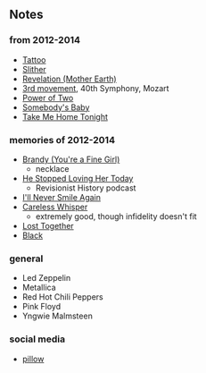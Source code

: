 
## Notes

### from 2012-2014

* [Tattoo](https://en.wikipedia.org/wiki/Tattoo_(Van_Halen_song))
* [Slither](https://en.wikipedia.org/wiki/Slither_(song))
* [Revelation (Mother Earth)](https://en.wikipedia.org/wiki/Blizzard_of_Ozz)
* [3rd movement](https://en.wikipedia.org/wiki/Symphony_No._40_(Mozart)#Music), 40th Symphony, Mozart
* [Power of Two](https://genius.com/Indigo-girls-power-of-two-lyrics)
* [Somebody's Baby](https://en.wikipedia.org/wiki/Somebody%27s_Baby)
* [Take Me Home Tonight](https://en.wikipedia.org/wiki/Take_Me_Home_Tonight_(song))

### memories of 2012-2014 

* [Brandy (You're a Fine Girl)](https://en.wikipedia.org/wiki/Brandy_(You%27re_a_Fine_Girl))
    * necklace
* [He Stopped Loving Her Today](https://en.wikipedia.org/wiki/He_Stopped_Loving_Her_Today)
    * Revisionist History podcast
* [I'll Never Smile Again](https://en.wikipedia.org/wiki/I%27ll_Never_Smile_Again)
* [Careless Whisper](https://en.wikipedia.org/wiki/Careless_Whisper)
    * extremely good, though infidelity doesn't fit
* [Lost Together](https://en.wikipedia.org/wiki/Lost_Together_(Blue_Rodeo_album))
* [Black](https://en.wikipedia.org/wiki/Black_(Pearl_Jam_song))

### general

* Led Zeppelin
* Metallica
* Red Hot Chili Peppers
* Pink Floyd
* Yngwie Malmsteen 

### social media

* [pillow](https://twitter.com/TheMancUK/status/1252235035379265538)
